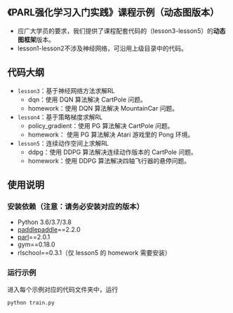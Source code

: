 ## 《PARL强化学习入门实践》课程示例（动态图版本）
+ 应广大学员的要求，我们提供了课程配套代码的（lesson3-lesson5）的**动态图框架**版本。
+ lesson1-lesson2不涉及神经网络，可沿用上级目录中的代码。

## 代码大纲
+ `lesson3`：基于神经网络方法求解RL
    + dqn：使用 DQN 算法解决 CartPole 问题。
    + homework：使用 DQN 算法解决 MountainCar 问题。
+ `lesson4`：基于策略梯度求解RL
    + policy_gradient：使用 PG 算法解决 CartPole 问题。
    + homework： 使用 PG 算法解决 Atari 游戏里的 Pong 环境。
+ `lesson5`：连续动作空间上求解RL
    + ddpg：使用 DDPG 算法解决连续动作版本的 CartPole 问题。
    + homework：使用 DDPG 算法解决四轴飞行器的悬停问题。


## 使用说明

### 安装依赖（注意：请务必安装对应的版本）

+ Python 3.6/3.7/3.8
+ [paddlepaddle](https://github.com/PaddlePaddle/Paddle)==2.2.0
+ [parl](https://github.com/PaddlePaddle/PARL)==2.0.1
+ gym==0.18.0
+ rlschool==0.3.1（仅 lesson5 的 homework 需要安装）


### 运行示例

进入每个示例对应的代码文件夹中，运行
```
python train.py
```
